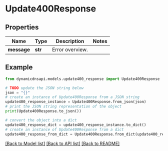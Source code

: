 # Update400Response


## Properties

Name | Type | Description | Notes
------------ | ------------- | ------------- | -------------
**message** | **str** | Error overview. | 

## Example

```python
from dynamicdnsapi.models.update400_response import Update400Response

# TODO update the JSON string below
json = "{}"
# create an instance of Update400Response from a JSON string
update400_response_instance = Update400Response.from_json(json)
# print the JSON string representation of the object
print(Update400Response.to_json())

# convert the object into a dict
update400_response_dict = update400_response_instance.to_dict()
# create an instance of Update400Response from a dict
update400_response_from_dict = Update400Response.from_dict(update400_response_dict)
```
[[Back to Model list]](../README.md#documentation-for-models) [[Back to API list]](../README.md#documentation-for-api-endpoints) [[Back to README]](../README.md)


